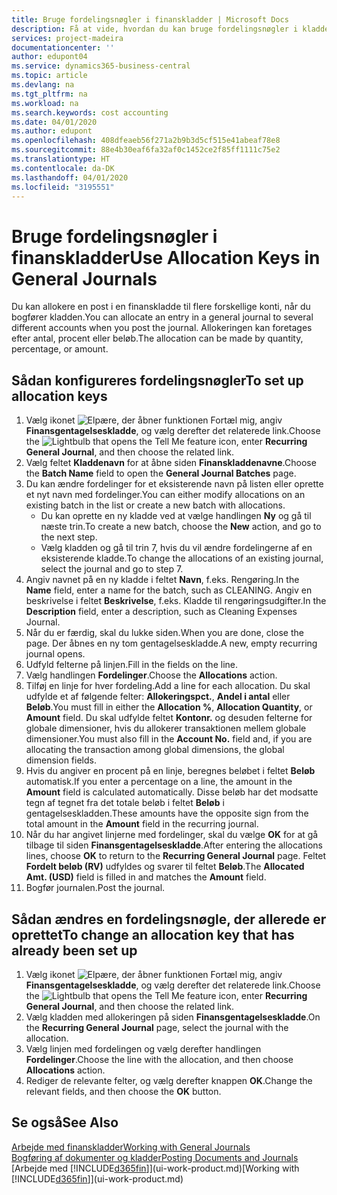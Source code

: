 ```yaml
---
title: Bruge fordelingsnøgler i finanskladder | Microsoft Docs
description: Få at vide, hvordan du kan bruge fordelingsnøgler i kladder.
services: project-madeira
documentationcenter: ''
author: edupont04
ms.service: dynamics365-business-central
ms.topic: article
ms.devlang: na
ms.tgt_pltfrm: na
ms.workload: na
ms.search.keywords: cost accounting
ms.date: 04/01/2020
ms.author: edupont
ms.openlocfilehash: 408dfeaeb56f271a2b9b3d5cf515e41abeaf78e8
ms.sourcegitcommit: 88e4b30eaf6fa32af0c1452ce2f85ff1111c75e2
ms.translationtype: HT
ms.contentlocale: da-DK
ms.lasthandoff: 04/01/2020
ms.locfileid: "3195551"
---
```

# <a name="use-allocation-keys-in-general-journals"></a><span data-ttu-id="3d4a9-103">Bruge fordelingsnøgler i finanskladder</span><span class="sxs-lookup"><span data-stu-id="3d4a9-103">Use Allocation Keys in General Journals</span></span>
<span data-ttu-id="3d4a9-104">Du kan allokere en post i en finanskladde til flere forskellige konti, når du bogfører kladden.</span><span class="sxs-lookup"><span data-stu-id="3d4a9-104">You can allocate an entry in a general journal to several different accounts when you post the journal.</span></span> <span data-ttu-id="3d4a9-105">Allokeringen kan foretages efter antal, procent eller beløb.</span><span class="sxs-lookup"><span data-stu-id="3d4a9-105">The allocation can be made by quantity, percentage, or amount.</span></span>

## <a name="to-set-up-allocation-keys"></a><span data-ttu-id="3d4a9-106">Sådan konfigureres fordelingsnøgler</span><span class="sxs-lookup"><span data-stu-id="3d4a9-106">To set up allocation keys</span></span>
1. <span data-ttu-id="3d4a9-107">Vælg ikonet ![Elpære, der åbner funktionen Fortæl mig](media/ui-search/search_small.png "Fortæl mig, hvad du vil foretage dig"), angiv **Finansgentagelseskladde**, og vælg derefter det relaterede link.</span><span class="sxs-lookup"><span data-stu-id="3d4a9-107">Choose the ![Lightbulb that opens the Tell Me feature](media/ui-search/search_small.png "Tell me what you want to do") icon, enter **Recurring General Journal**, and then choose the related link.</span></span>
2. <span data-ttu-id="3d4a9-108">Vælg feltet **Kladdenavn** for at åbne siden **Finanskladdenavne**.</span><span class="sxs-lookup"><span data-stu-id="3d4a9-108">Choose the **Batch Name** field to open the **General Journal Batches** page.</span></span>
3. <span data-ttu-id="3d4a9-109">Du kan ændre fordelinger for et eksisterende navn på listen eller oprette et nyt navn med fordelinger.</span><span class="sxs-lookup"><span data-stu-id="3d4a9-109">You can either modify allocations on an existing batch in the list or create a new batch with allocations.</span></span>
   * <span data-ttu-id="3d4a9-110">Du kan oprette en ny kladde ved at vælge handlingen **Ny** og gå til næste trin.</span><span class="sxs-lookup"><span data-stu-id="3d4a9-110">To create a new batch, choose the **New** action, and go to the next step.</span></span>
   * <span data-ttu-id="3d4a9-111">Vælg kladden og gå til trin 7, hvis du vil ændre fordelingerne af en eksisterende kladde.</span><span class="sxs-lookup"><span data-stu-id="3d4a9-111">To change the allocations of an existing journal, select the journal and go to step 7.</span></span>    
4. <span data-ttu-id="3d4a9-112">Angiv navnet på en ny kladde i feltet **Navn**, f.eks. Rengøring.</span><span class="sxs-lookup"><span data-stu-id="3d4a9-112">In the **Name** field, enter a name for the batch, such as CLEANING.</span></span> <span data-ttu-id="3d4a9-113">Angiv en beskrivelse i feltet **Beskrivelse**, f.eks. Kladde til rengøringsudgifter.</span><span class="sxs-lookup"><span data-stu-id="3d4a9-113">In the **Description** field, enter a description, such as Cleaning Expenses Journal.</span></span>
5. <span data-ttu-id="3d4a9-114">Når du er færdig, skal du lukke siden.</span><span class="sxs-lookup"><span data-stu-id="3d4a9-114">When you are done, close the page.</span></span> <span data-ttu-id="3d4a9-115">Der åbnes en ny tom gentagelseskladde.</span><span class="sxs-lookup"><span data-stu-id="3d4a9-115">A new, empty recurring journal opens.</span></span>
6. <span data-ttu-id="3d4a9-116">Udfyld felterne på linjen.</span><span class="sxs-lookup"><span data-stu-id="3d4a9-116">Fill in the fields on the line.</span></span>
7. <span data-ttu-id="3d4a9-117">Vælg handlingen **Fordelinger**.</span><span class="sxs-lookup"><span data-stu-id="3d4a9-117">Choose the **Allocations** action.</span></span>
8. <span data-ttu-id="3d4a9-118">Tilføj en linje for hver fordeling.</span><span class="sxs-lookup"><span data-stu-id="3d4a9-118">Add a line for each allocation.</span></span> <span data-ttu-id="3d4a9-119">Du skal udfylde et af følgende felter: **Allokeringspct.**, **Andel i antal** eller **Beløb**.</span><span class="sxs-lookup"><span data-stu-id="3d4a9-119">You must fill in either the **Allocation %**, **Allocation Quantity**, or **Amount** field.</span></span> <span data-ttu-id="3d4a9-120">Du skal udfylde feltet **Kontonr.** og desuden felterne for globale dimensioner, hvis du allokerer transaktionen mellem globale dimensioner.</span><span class="sxs-lookup"><span data-stu-id="3d4a9-120">You must also fill in the **Account No.** field and, if you are allocating the transaction among global dimensions, the global dimension fields.</span></span>
9. <span data-ttu-id="3d4a9-121">Hvis du angiver en procent på en linje, beregnes beløbet i feltet **Beløb** automatisk.</span><span class="sxs-lookup"><span data-stu-id="3d4a9-121">If you enter a percentage on a line, the amount in the **Amount** field is calculated automatically.</span></span> <span data-ttu-id="3d4a9-122">Disse beløb har det modsatte tegn af tegnet fra det totale beløb i feltet **Beløb** i gentagelseskladden.</span><span class="sxs-lookup"><span data-stu-id="3d4a9-122">These amounts have the opposite sign from the total amount in the **Amount** field in the recurring journal.</span></span>
10. <span data-ttu-id="3d4a9-123">Når du har angivet linjerne med fordelinger, skal du vælge **OK** for at gå tilbage til siden **Finansgentagelseskladde**.</span><span class="sxs-lookup"><span data-stu-id="3d4a9-123">After entering the allocations lines, choose **OK** to return to the **Recurring General Journal** page.</span></span> <span data-ttu-id="3d4a9-124">Feltet **Fordelt beløb (RV)** udfyldes og svarer til feltet **Beløb**.</span><span class="sxs-lookup"><span data-stu-id="3d4a9-124">The **Allocated Amt. (USD)** field is filled in and matches the **Amount** field.</span></span>
11. <span data-ttu-id="3d4a9-125">Bogfør journalen.</span><span class="sxs-lookup"><span data-stu-id="3d4a9-125">Post the journal.</span></span>

## <a name="to-change-an-allocation-key-that-has-already-been-set-up"></a><span data-ttu-id="3d4a9-126">Sådan ændres en fordelingsnøgle, der allerede er oprettet</span><span class="sxs-lookup"><span data-stu-id="3d4a9-126">To change an allocation key that has already been set up</span></span>
1. <span data-ttu-id="3d4a9-127">Vælg ikonet ![Elpære, der åbner funktionen Fortæl mig](media/ui-search/search_small.png "Fortæl mig, hvad du vil foretage dig"), angiv **Finansgentagelseskladde**, og vælg derefter det relaterede link.</span><span class="sxs-lookup"><span data-stu-id="3d4a9-127">Choose the ![Lightbulb that opens the Tell Me feature](media/ui-search/search_small.png "Tell me what you want to do") icon, enter **Recurring General Journal**, and then choose the related link.</span></span>
2. <span data-ttu-id="3d4a9-128">Vælg kladden med allokeringen på siden **Finansgentagelseskladde**.</span><span class="sxs-lookup"><span data-stu-id="3d4a9-128">On the **Recurring General Journal** page, select the journal with the allocation.</span></span>
3. <span data-ttu-id="3d4a9-129">Vælg linjen med fordelingen og vælg derefter handlingen **Fordelinger**.</span><span class="sxs-lookup"><span data-stu-id="3d4a9-129">Choose the line with the allocation, and then choose **Allocations** action.</span></span>
4. <span data-ttu-id="3d4a9-130">Rediger de relevante felter, og vælg derefter knappen **OK**.</span><span class="sxs-lookup"><span data-stu-id="3d4a9-130">Change the relevant fields, and then choose the **OK** button.</span></span>

## <a name="see-also"></a><span data-ttu-id="3d4a9-131">Se også</span><span class="sxs-lookup"><span data-stu-id="3d4a9-131">See Also</span></span>
[<span data-ttu-id="3d4a9-132">Arbejde med finanskladder</span><span class="sxs-lookup"><span data-stu-id="3d4a9-132">Working with General Journals</span></span>](ui-work-general-journals.md)  
[<span data-ttu-id="3d4a9-133">Bogføring af dokumenter og kladder</span><span class="sxs-lookup"><span data-stu-id="3d4a9-133">Posting Documents and Journals</span></span>](ui-post-documents-journals.md)  
<span data-ttu-id="3d4a9-134">[Arbejde med [!INCLUDE[d365fin](includes/d365fin_md.md)]](ui-work-product.md)</span><span class="sxs-lookup"><span data-stu-id="3d4a9-134">[Working with [!INCLUDE[d365fin](includes/d365fin_md.md)]](ui-work-product.md)</span></span>
